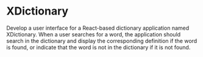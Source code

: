 # XDictionary
Develop a user interface for a React-based dictionary application named XDictionary. When a user searches for a word, the application should search in the dictionary and display the corresponding definition if the word is found, or indicate that the word is not in the dictionary if it is not found.
